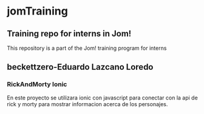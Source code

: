 # jomTraining
## Training repo for interns in Jom!

This repository is a part of the Jom! training program for interns

## beckettzero-Eduardo Lazcano Loredo
### RickAndMorty Ionic
En este proyecto se utilizara ionic con javascript para conectar con la api de rick y morty para mostrar informacion acerca de los personajes.